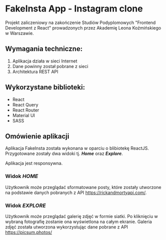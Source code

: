 # FakeInsta App - Instagram clone

Projekt zaliczeniowy na zakończenie Studiów Podyplomowych "Frontend Development z React" prowadzonych przez Akademię Leona Koźmińskiego w Warszawie.

## Wymagania techniczne:
1. Aplikacja działa w sieci Internet
2. Dane powinny został pobrane z sieci
3. Architektura REST API

## Wykorzystane biblioteki:
- React
- React Query
- React Router
- Material UI
- SASS

## Omówienie aplikacji
Aplikacja FakeInsta została wykonana w oparciu o blibiotekę ReactJS.
Przygotowane zostały dwa widoki tj. ***Home*** oraz ***Explore***.

Aplikacja jest responsywna.

### Widok *HOME*
Użytkownik może przeglądać sformatowane posty, które zostały utworzone na podstawie danych pobranych z API https://rickandmortyapi.com/.

### Widok *EXPLORE*
Użytkownik może przeglądać galerię zdjęć w formie siatki. Po kliknięciu w wybraną fotografię zostanie ona wyświetlona na całym ekranie.
Galeria zdjęć została utworzona wykorzystując dane pobrane z API https://picsum.photos/







